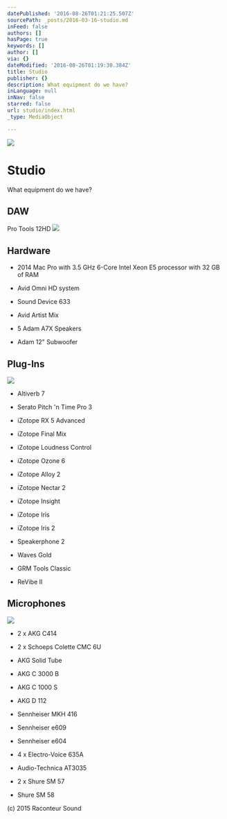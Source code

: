 ```yaml
---
datePublished: '2016-08-26T01:21:25.507Z'
sourcePath: _posts/2016-03-16-studio.md
inFeed: false
authors: []
hasPage: true
keywords: []
author: []
via: {}
dateModified: '2016-08-26T01:19:30.384Z'
title: Studio
publisher: {}
description: What equipment do we have?
inLanguage: null
inNav: false
starred: false
url: studio/index.html
_type: MediaObject

---
```

![](https://s3-us-west-2.amazonaws.com/the-grid-img/p/4f5ca596961c6c447c19927440987306381cbd04.jpg)

# Studio

What equipment do we have?

## DAW

Pro Tools 12HD
![](https://the-grid-user-content.s3-us-west-2.amazonaws.com/421e30d8-86e2-4cb1-99a5-6451f977849a.jpg)

## Hardware

* 2014 Mac Pro with 3.5 GHz 6-Core Intel Xeon E5 processor with 32 GB of RAM

* Avid Omni HD system

* Sound Device 633

* Avid Artist Mix

* 5 Adam A7X Speakers

* Adam 12" Subwoofer

## Plug-Ins
![](https://the-grid-user-content.s3-us-west-2.amazonaws.com/0cea9f8a-5fcd-4ebd-bda0-6d5dcb645843.jpg)

* Altiverb 7

* Serato Pitch 'n Time Pro 3

* iZotope RX 5 Advanced

* iZotope Final Mix

* iZotope Loudness Control

* iZotope Ozone 6

* iZotope Alloy 2

* iZotope Nectar 2

* iZotope Insight

* iZotope Iris

* iZotope Iris 2

* Speakerphone 2

* Waves Gold

* GRM Tools Classic

* ReVibe II

## Microphones
![](https://the-grid-user-content.s3-us-west-2.amazonaws.com/ab17022e-80bd-4bd2-87c4-8f1c0769f8a6.jpg)

* 2 x AKG C414

* 2 x Schoeps Colette CMC 6U

* AKG Solid Tube

* AKG C 3000 B

* AKG C 1000 S

* AKG D 112

* Sennheiser MKH 416

* Sennheiser e609

* Sennheiser e604

* 4 x Electro-Voice 635A

* Audio-Technica AT3035

* 2 x Shure SM 57

* Shure SM 58

(c) 2015 Raconteur Sound